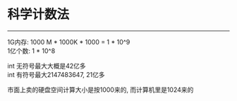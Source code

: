 # 科学计数法

---

1G内存: 1000 M \* 1000K \* 1000 = 1 \* 10^9    
1亿个数: 1 \* 10^8    

int 无符号最大大概是42亿多    
int 有符号最大2147483647, 21亿多    

市面上卖的硬盘空间计算大小是按1000来的, 而计算机里是1024来的    




